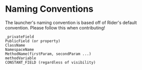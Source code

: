 # Naming Conventions
The launcher's naming convention is based off of Rider's default convention. Please follow this when contributing!

```
_privateField
PublicField (or property)
ClassName
NamespaceName
MethodName(firstParam, secondParam ...)
methodVariable
CONSTANT_FIELD (regardless of visibility)
```
